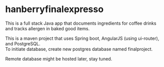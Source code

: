 # hanberryfinalexpresso
This is a full stack Java app that documents ingredients for coffee drinks and tracks allergen in baked good items.

This is a maven project that uses Spring boot, AngularJS (using ui-router), and PostgreSQL.  
To initiate database, create new postgres database named finalproject. 

Remote database might be hosted later, stay tuned.
